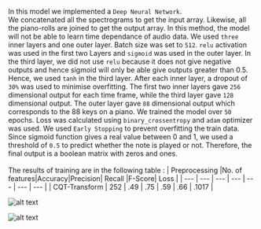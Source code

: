 
In this model we implemented a `Deep Neural Network`.<br/>
We concatenated all the spectrograms to get the input array. Likewise, all the piano-rolls are joined to get the output array. In this method, the model will not be able to learn time dependance of audio data. We used `three` inner layers and one outer layer. Batch size was set to `512`. `relu` activation was used in the first two Layers and `sigmoid` was used in the outer layer. In the third layer, we did not use `relu` because it does not give negative outputs and hence sigmoid will only be able give outputs greater than 0.5. Hence, we used `tanh` in the third layer.  After each inner layer, a dropout of `30%` was used to minimise overfitting. The first two inner layers gave `256` dimensional output for each time frame, while the third layer gave `128` dimensional output. The outer layer gave `88` dimensional output which corresponds to the 88 keys on a piano. We trained the model over `50` epochs. Loss was calculated using `binary_crossentropy` and `adam` optimizer was used. We used `Early Stopping` to prevent overfitting the train data. Since sigmoid function gives a real value between 0 and 1, we used a threshold of `0.5` to predict whether the note is played or not. Therefore, the final output is a boolean matrix with zeros and ones.
<br/>
<br/>
The results of training are in the following table : 
|        Preprocessing        |No. of features|Accuracy|Precision|  Recall  |F-Score|  Loss  |
|  ---                        |     ---       |  ---   | ---     |   ---    |   --- |  ---   |
| CQT-Transform               |      252      |   .49  |   .75   |    .59   |  .66  |  .1017 |


![alt text](https://github.com/agarwalapurb/Deep-learning---Automatic-Music-Transcription/blob/main/MODEL%20-%20(DNN)/dnn_actual.PNG)

![alt text](https://github.com/agarwalapurb/Deep-learning---Automatic-Music-Transcription/blob/main/MODEL%20-%20(DNN)/dnn_predicted.PNG)
